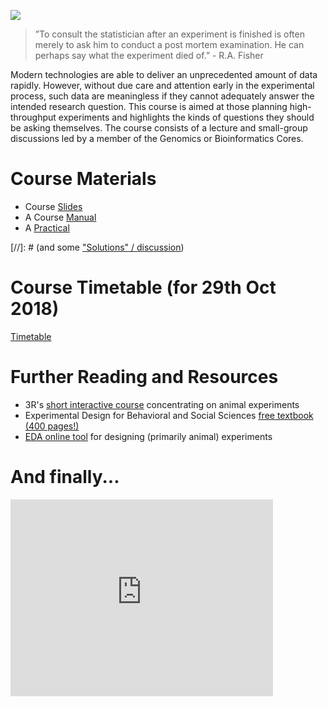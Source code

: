 ![](http://www.swlearning.com/quant/kohler/stat/biographical_sketches/Fisher_3.jpeg)

> ”To consult the statistician after an experiment is finished is often merely to ask him to conduct a post mortem examination. He can perhaps say what the experiment died of.” - R.A. Fisher 

Modern technologies are able to deliver an unprecedented amount of data rapidly. However, without due care and attention early in the experimental process, such data are meaningless if they cannot adequately answer the intended research question. This course is aimed at those planning high-throughput experiments and highlights the kinds of questions they should be asking themselves.
The course consists of a lecture and small-group discussions led by a member of the Genomics or Bioinformatics Cores.

# Course Materials

- Course [Slides](/ExperimentalDesignCourseSlidesNov2017.pdf)
- A Course [Manual](ExperimentalDesignManual.pdf)
- A [Practical](ExperimentalDesignPracticalsQuestions2017.pdf)   

[//]: # (and some ["Solutions" / discussion](ExperimentalDesignPracticalsSolutions2017.pdf))

# Course Timetable (for 29th Oct 2018)
[Timetable](timetable.md)

# Further Reading and Resources

- 3R's [short interactive course](http://3rs-reduction.co.uk/) concentrating on animal experiments
- Experimental Design for Behavioral and Social Sciences [free textbook (400 pages!)](http://www.stat.cmu.edu/~hseltman/309/Book/Book.pdf)
- [EDA online tool](https://eda.nc3rs.org.uk/) for designing (primarily animal) experiments

# And finally...

<iframe width="420" height="315" src="https://www.youtube.com/embed/Hz1fyhVOjr4" frameborder="0" allowfullscreen></iframe>
